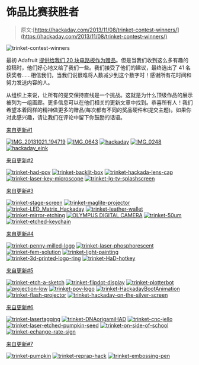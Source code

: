 # 饰品比赛获胜者

> 原文:[https://hackaday.com/2013/11/08/trinket-contest-winners/](https://hackaday.com/2013/11/08/trinket-contest-winners/)

![trinket-contest-winners](../Images/ac592f06dfa8a15518e19ad9954bd266.png)

最初 Adafruit [提供给我们 20 块电路板作为赠品](http://hackaday.com/2013/10/21/pander-to-us-and-win-a-trinket/)。但是当我们收到这么多有趣的投稿时，他们好心地又给了我们一些。我们接受了他们的建议，最终选出了 41 名获奖者……相信我们，当我们说很难将人数减少到这个数字时！感谢所有花时间和努力发送内容的人。

从组织上来说，让所有的提交保持直线是一个挑战。这就是为什么顶级作品的展示被列为一组画廊。更多信息可以在他们相关的更新文章中找到。恭喜所有人！我们希望本着同样的精神做更多的赠品(每次都有不同的奖品硬件和提交主题)。如果你对此感兴趣，请让我们在评论中留下你鼓励的话语。

[来自更新#1](http://hackaday.com/2013/10/24/trinket-contest-update-1/)

 [![IMG_20131021_194719](../Images/5e09a57e8a904507f16911437e42239d.png "IMG_20131021_194719")](https://hackaday.com/2013/10/24/trinket-contest-update-1/img_20131021_194719/)  [![IMG_0643](../Images/97f36f72e090e980496c9d3d8286d179.png "IMG_0643")](https://hackaday.com/2013/10/24/trinket-contest-update-1/img_0643/)  [![hackaday](../Images/18f70086c54e2ca22a42a87ec25f18cc.png "hackaday")](https://hackaday.com/2013/10/24/trinket-contest-update-1/hackaday-7/)  [![IMG_0248](../Images/34cd764eff8d669c6963c6db46047d8c.png "IMG_0248")](https://hackaday.com/2013/10/24/trinket-contest-update-1/img_0248-2/)  [![hackaday_eink](../Images/1a4b91a039e23c4b642fee21f254752e.png "hackaday_eink")](https://hackaday.com/2013/10/24/trinket-contest-update-1/hackaday_eink/) 

[来自更新#2](http://hackaday.com/2013/10/26/trinket-contest-update-2/)

 [![trinket-had-pov](../Images/990bff68ab858afc8d2114162ef66033.png "trinket-had-pov")](https://hackaday.com/2013/10/26/trinket-contest-update-2/trinket-had-pov/)  [![trinket-backlit-box](../Images/08efc4d69c68171646de37a966f0dc20.png "trinket-backlit-box")](https://hackaday.com/2013/10/26/trinket-contest-update-2/trinket-backlit-box/)  [![trinket-hackada-lens-cap](../Images/e6acced7bb8a026fee09ffe4528de0b3.png "trinket-hackada-lens-cap")](https://hackaday.com/2013/10/26/trinket-contest-update-2/trinket-hackada-lens-cap/)  [![trinket-laser-key-microscope](../Images/e08db80139758951cb02ba09e28be8c5.png "trinket-laser-key-microscope")](https://hackaday.com/2013/10/26/trinket-contest-update-2/trinket-laser-key-microscope/)  [![trinket-lg-tv-splashscreen](../Images/d4c6927e16a29f2d04fbbc559417ef0d.png "trinket-lg-tv-splashscreen")](https://hackaday.com/2013/10/26/trinket-contest-update-2/trinket-lg-tv-splashscreen/) 

[来自更新#3](http://hackaday.com/2013/10/28/trinket-contest-update-3/)

 [![trinket-stage-screen](../Images/27aa277bc32c32bc58ecfd7d9c10d05e.png "trinket-stage-screen")](https://hackaday.com/2013/10/28/trinket-contest-update-3/trinket-stage-screen/)  [![trinket-maglite-projector](../Images/d85102ed9c2e69ed8666c1051928fb1b.png "trinket-maglite-projector")](https://hackaday.com/2013/10/28/trinket-contest-update-3/trinket-maglite-projector/)  [![trinket-LED_Matrix_Hackaday](../Images/77fac53845d3917c556362e3524c9e10.png "trinket-LED_Matrix_Hackaday")](https://hackaday.com/2013/10/28/trinket-contest-update-3/trinket-led_matrix_hackaday/)  [![trinket-leather-wallet](../Images/378082faf037a3b5b9c566ef57989dfd.png "trinket-leather-wallet")](https://hackaday.com/2013/10/28/trinket-contest-update-3/trinket-leather-wallet/)  [![trinket-mirror-etching](../Images/806f0b87a1cf5f3a72c9d3975b25e7f1.png "trinket-mirror-etching")](https://hackaday.com/2013/10/28/trinket-contest-update-3/trinket-mirror-etching/)  [![OLYMPUS DIGITAL CAMERA](../Images/2a47ce6c92c6a315efbb5aef2c2b9e7e.png "OLYMPUS DIGITAL CAMERA")](https://hackaday.com/2013/10/28/trinket-contest-update-3/olympus-digital-camera-43/)  [![trinket-50um](../Images/27ef4dc0cff58679aca1bc927235f2a4.png "trinket-50um")](https://hackaday.com/2013/10/28/trinket-contest-update-3/trinket-50um/)  [![trinket-etched-keychain](../Images/875ba8b1409be10d8e2a2188363a5db9.png "trinket-etched-keychain")](https://hackaday.com/2013/10/28/trinket-contest-update-3/trinket-etched-keychain/) 

[来自更新#4](http://hackaday.com/2013/10/31/trinket-contest-update-4/)

 [![trinket-penny-milled-logo](../Images/2599d813c1c177c59f85eddf53ea8897.png "trinket-penny-milled-logo")](https://hackaday.com/2013/10/31/trinket-contest-update-4/trinket-penny-milled-logo/)  [![trinket-laser-phosphorescent](../Images/a0b78e8c0cafba280456bbbedb3c699e.png "trinket-laser-phosphorescent")](https://hackaday.com/2013/10/31/trinket-contest-update-4/trinket-laser-phosphorescent/)  [![trinket-fem-solution](../Images/9f1c5a9193b558850c2e2560267305ce.png "trinket-fem-solution")](https://hackaday.com/2013/10/31/trinket-contest-update-4/trinket-fem-solution/)  [![trinket-light-painting](../Images/9818596e5bbaf71e1b8c11eeb93e0192.png "trinket-light-painting")](https://hackaday.com/2013/10/31/trinket-contest-update-4/trinket-light-painting/)  [![trinket-3d-printed-logo-ring](../Images/05063b7b35b23ee722ac3f66f9d4a2e9.png "trinket-3d-printed-logo-ring")](https://hackaday.com/2013/10/31/trinket-contest-update-4/trinket-3d-printed-logo-ring/)  [![trinket-HaD-hotkey](../Images/1abfce76dce2dada432c989066dcd277.png "trinket-HaD-hotkey")](https://hackaday.com/2013/10/31/trinket-contest-update-4/trinket-had-hotkey/) 

[来自更新#5](http://hackaday.com/2013/11/01/trinket-contest-update-5/)

 [![trinket-etch-a-sketch](../Images/fed5eedab59b3f774e034f896a1103f2.png "trinket-etch-a-sketch")](https://hackaday.com/2013/11/01/trinket-contest-update-5/trinket-etch-a-sketch/)  [![trinket-flipdot-display](../Images/68ad0c793d807caa9066ef2c7cb2dabf.png "trinket-flipdot-display")](https://hackaday.com/2013/10/31/trinket-contest-update-4/trinket-flipdot-display/)  [![trinket-plotterbot](../Images/165c4a62aac44e699945edc5b2d37f7c.png "trinket-plotterbot")](https://hackaday.com/2013/11/01/trinket-contest-update-5/trinket-plotterbot/)  [![projection-low](../Images/4c3c01371f70add303c94e0b298bc8c3.png "projection-low")](https://hackaday.com/2013/10/31/hackaday-logo-projector-from-a-single-led/projection-low/)  [![trinket-pov-logo](../Images/53d2af24ce5d0bf8c440b6820892b827.png "trinket-pov-logo")](https://hackaday.com/2013/11/01/trinket-contest-update-5/trinket-pov-logo/)  [![trinket-HackadayBootAnimation](../Images/3bebaceebedbbd7d4dc3f3214ffe7036.png "trinket-HackadayBootAnimation")](https://hackaday.com/2013/11/01/trinket-contest-update-5/trinket-hackadaybootanimation/)  [![trinket-flash-projector](../Images/eb7138336b781f556897c21cc931d7c2.png "trinket-flash-projector")](https://hackaday.com/2013/11/01/trinket-contest-update-5/trinket-flash-projector/)  [![trinket-hackaday-on-the-silver-screen](../Images/eff8c23dfc4b3536977fbc9e8a3f64b8.png "trinket-hackaday-on-the-silver-screen")](https://hackaday.com/2013/11/01/trinket-contest-update-5/trinket-hackaday-on-the-silver-screen/) 

[来自更新#6](http://hackaday.com/2013/11/02/trinket-contest-update-6/)

 [![trinket-lasertagging](../Images/6d520bd718fba7809018234197d074d7.png "trinket-lasertagging")](https://hackaday.com/2013/11/02/trinket-contest-update-6/trinket-lasertagging/)  [![trinket-DNAorigamiHAD](../Images/f2c3d58d353ea060bbb5b9846c979060.png "trinket-DNAorigamiHAD")](https://hackaday.com/2013/11/02/trinket-contest-update-6/trinket-dnaorigamihad/)  [![trinket-cnc-jello](../Images/29322ab73f261e486d54f41d79e01a58.png "trinket-cnc-jello")](https://hackaday.com/2013/11/02/trinket-contest-update-6/trinket-cnc-jello/)  [![trinket-laser-etched-pumpkin-seed](../Images/5241aed9c91864174a7269c1fbf9521b.png "trinket-laser-etched-pumpkin-seed")](https://hackaday.com/2013/11/02/trinket-contest-update-6/trinket-laser-etched-pumpkin-seed/)  [![trinket-on-side-of-school](../Images/75a2199834416b6ee36212559abb006d.png "trinket-on-side-of-school")](https://hackaday.com/2013/11/02/trinket-contest-update-6/trinket-on-side-of-school/)  [![trinket-echange-rate-sign](../Images/b4bf256f679a33e717e77ab3eb0e6380.png "trinket-echange-rate-sign")](https://hackaday.com/2013/11/02/trinket-contest-update-6/trinket-echange-rate-sign/) 

[来自更新#7](http://hackaday.com/2013/11/04/trinket-contest-update-7/)

 [![trinket-pumpkin](../Images/045c2b53eb6d5806fc99124f5ed7cdb5.png "trinket-pumpkin")](https://hackaday.com/2013/11/04/trinket-contest-update-7/trinket-pumpkin/)  [![trinket-reprap-hack](../Images/5b95aeb364b71126370e6549a078d109.png "trinket-reprap-hack")](https://hackaday.com/2013/11/04/trinket-contest-update-7/trinket-reprap-hack/)  [![trinket-embossing-pen](../Images/ffc9d914044c2b5a5275a40a54312344.png "trinket-embossing-pen")](https://hackaday.com/2013/11/04/trinket-contest-update-7/trinket-embossing-pen/)
